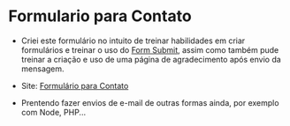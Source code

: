 # Formulario para Contato
 
- Criei este formulário no intuito de treinar habilidades em criar formulários e treinar o uso do <a href="https://formsubmit.co/?utm_source=formsubmit.co&utm_medium=site%20link&utm_campaign=submission%20page" target="_blank">Form Submit</a>, assim como também pude treinar a criação e uso de uma página de agradecimento após envio da mensagem.

 
- Site: <a href="https://kowacontactpage.netlify.app" target="_blank">Formulário para Contato</a> 

* Prentendo fazer envios de e-mail de outras formas ainda, por exemplo com Node, PHP...
